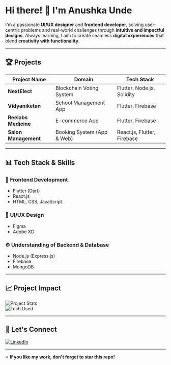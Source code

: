 # Hi there! 👋 I'm Anushka Unde

I'm a passionate **UI/UX designer** and **frontend developer**, solving user-centric problems and real-world challenges through **intuitive and impactful designs**. Always learning, I aim to create seamless **digital experiences** that blend **creativity with functionality**.

---

## 🏆 Projects

| Project Name           | Domain           | Tech Stack |
|------------------------|-----------------|------------|
| **NextElect**         | Blockchain Voting System | Flutter, Node.js, Solidity |
| **Vidyaniketan**      | School Management App  | Flutter, Firebase |
| **Reelabs Medicine**  | E-commerce App   | Flutter, Firebase |
| **Salon Management**  | Booking System (App & Web) | React.js, Flutter, Firebase |

---

## 📊 Tech Stack & Skills  

### 🔹 **Frontend Development**
- Flutter (Dart)
- React.js
- HTML, CSS, JavaScript

### 🎨 **UI/UX Design**
- Figma
- Adobe XD

### ⚙️ **Understanding of Backend & Database**
- Node.js (Express.js)
- Firebase
- MongoDB

---

## 📈 Project Impact  

![Project Stats](https://img.shields.io/badge/Projects-4-blue?style=for-the-badge)  
![Tech Used](https://img.shields.io/badge/Flutter-100%25-orange?style=for-the-badge)  

---

## 🚀 Let's Connect  

[![LinkedIn](https://img.shields.io/badge/LinkedIn-Connect-blue?style=for-the-badge&logo=linkedin)](https://www.linkedin.com/in/anushka-unde-a389a3271/)  

---

⭐ **If you like my work, don't forget to star this repo!**  
